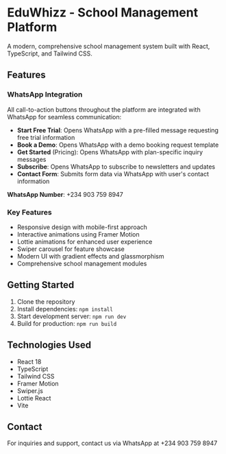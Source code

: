 # EduWhizz - School Management Platform

A modern, comprehensive school management system built with React, TypeScript, and Tailwind CSS.

## Features

### WhatsApp Integration
All call-to-action buttons throughout the platform are integrated with WhatsApp for seamless communication:

- **Start Free Trial**: Opens WhatsApp with a pre-filled message requesting free trial information
- **Book a Demo**: Opens WhatsApp with a demo booking request template
- **Get Started** (Pricing): Opens WhatsApp with plan-specific inquiry messages
- **Subscribe**: Opens WhatsApp to subscribe to newsletters and updates
- **Contact Form**: Submits form data via WhatsApp with user's contact information

**WhatsApp Number**: +234 903 759 8947

### Key Features
- Responsive design with mobile-first approach
- Interactive animations using Framer Motion
- Lottie animations for enhanced user experience
- Swiper carousel for feature showcase
- Modern UI with gradient effects and glassmorphism
- Comprehensive school management modules

## Getting Started

1. Clone the repository
2. Install dependencies: `npm install`
3. Start development server: `npm run dev`
4. Build for production: `npm run build`

## Technologies Used

- React 18
- TypeScript
- Tailwind CSS
- Framer Motion
- Swiper.js
- Lottie React
- Vite

## Contact

For inquiries and support, contact us via WhatsApp at +234 903 759 8947
